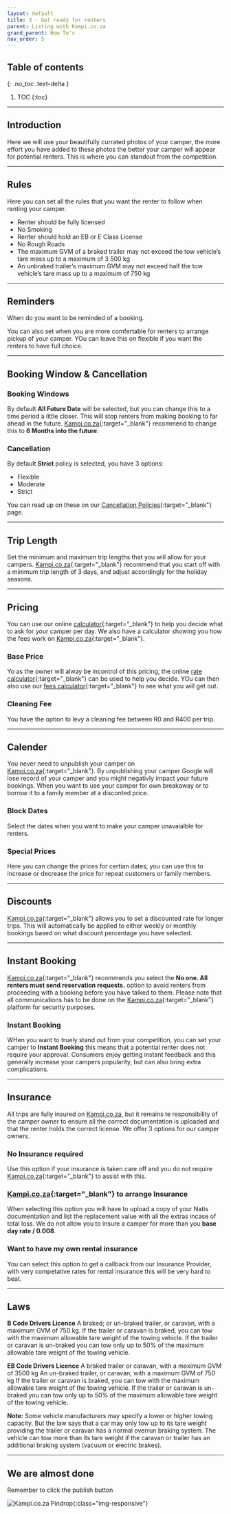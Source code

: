 ```yaml
---
layout: default
title: 3 - Get ready for renters
parent: Listing with Kampi.co.za
grand_parent: How To's
nav_order: 5
---
```


## Table of contents
{: .no_toc .text-delta }

1. TOC
{:toc}

---

## Introduction
Here we will use your beautifully currated photos of your camper, the more effort you have added to these photos the better your camper will appear for potential renters. This is where you can standout from the competition.

---

## Rules
Here you can set all the rules that you want the renter to follow when renting your camper.

* Renter should be fully licensed
* No Smoking
* Renter should hold an EB or E Class License
* No Rough Roads
* The maximum GVM of a braked trailer may not exceed the tow vehicle’s tare mass up to a maximum of 3 500 kg
* An unbraked trailer’s maximum GVM may not exceed half the tow vehicle’s tare mass up to a maximum of 750 kg

---

## Reminders
When do you want to be reminded of a booking.

You can also set when you are more comfertable for renters to arrange pickup of your camper. YOu can leave this on flexible if you want the renters to have full choice.

---

## Booking Window & Cancellation

### Booking Windows
By default **All Future Date** will be selected, but you can change this to a time period a little closer. This will stop renters from making booking to far ahead in the future. [Kampi.co.za](https://kampi.co.za){:target="_blank"} recommend to change this to **6 Months into the future**.

### Cancellation
By default **Strict** policy is selected, you have 3 options:
* Flexible
* Moderate
* Strict

You can read up on these on our [Cancellation Policies](https://www.kampi.co.za/cancellation-policies/){:target="_blank"} page.

---

## Trip Length
Set the minimum and maximum trip lengths that you will allow for your campers. [Kampi.co.za](https://kampi.co.za){:target="_blank"} recommend that you start off with a minimum trip length of 3 days, and adjust accordingly for the holiday seasons.

---

## Pricing
You can use our online [calculator](https://tools.kampi.co.za/dayrate){:target="_blank"} to help you decide what to ask for your camper per day. We also have a calculator showing you how the fees work on [Kampi.co.za](https://kampi.co.za){:target="_blank"}.

### Base Price
Yo as the owner will alway be incontrol of this pricing, the online [rate calculator](https://tools.kampi.co.za/dayrate){:target="_blank"} can be used to help you decide. YOu can then also use our [fees calculator](https://tools.kampi.co.za/fees){:target="_blank"} to see what you will get out.

### Cleaning Fee
You have the option to levy a cleaning fee between R0 and R400 per trip.

---

## Calender
You never need to unpublish your camper on [Kampi.co.za](https://kampi.co.za){:target="_blank"}. By unpublishing your camper Google will lose record of your camper and you might negativly impact your future bookings. When you want to use your camper for own breakaway or to borrow it to a family member at a disconted price.

### Block Dates
Select the dates when you want to make your camper unavaialble for renters.

### Special Prices
Here you can change the prices for certian dates, you can use this to increase or decrease the price for repeat customers or family members.

---

## Discounts
[Kampi.co.za](https://kampi.co.za){:target="_blank"} allows you to set a discounted rate for longer trips. This will automatically be applied to either weekly or monthly bookings based on what discount percentage you have selected.

---

## Instant Booking
[Kampi.co.za](https://kampi.co.za){:target="_blank"} recommends you select the **No one. All renters must send reservation requests.** option to avoid renters from proceeding with a booking before you have talked to them. Please note that all communications has to be done on the [Kampi.co.za](https://kampi.co.za){:target="_blank"} platform for security purposes.

### Instant Booking
WHen you want to truely stand out from your competition, you can set your camper to **Instant Booking** this means that a potential renter does not require your approval. Consumers enjoy getting instant feedback and this generally increase your campers popularity, but can also bring extra complications.

---
## Insurance
All trips are fully insured on [Kampi.co.za](https://kampi.co.za), but it remains te responsibility of the camper owner to ensure all the correct documentation is uploaded and that the renter holds the correct license. We offer 3 options for our camper owners.

### No Insurance required
Use this option if your insurance is taken care off and you do not require [Kampi.co.za](https://kampi.co.za){:target="_blank"} to assist with this.

### [Kampi.co.za](https://kampi.co.za){:target="_blank"} to arrange Insurance
When selecting this option you will have to upload a copy of your Natis documentation and list the replacement value with all the extras incase of total loss. We do not allow you to insure a camper for more than you **base day rate / 0.008**.

### Want to have my own rental insurance
You can select this option to get a callback from our Insurance Provider, with very competative rates for rental insurance this will be very hard to beat.

---

## Laws
**B Code Drivers Licence**
A braked; or un-braked trailer, or caravan, with a maximum GVM of 750 kg.
If the trailer or caravan is braked, you can tow with the maximum allowable tare weight of the towing vehicle.
If the trailer or caravan is un-braked you can tow only up to 50% of the maximum allowable tare weight of the towing vehicle.

**EB Code Drivers Licence**
A braked trailer or caravan, with a maximum GVM of 3500 kg
An un-braked trailer, or caravan, with a maximum GVM of 750 kg
If the trailer or caravan is braked, you can tow with the maximum allowable tare weight of the towing vehicle.
If the trailer or caravan is un-braked you can tow only up to 50% of the maximum allowable tare weight of the towing vehicle.

**Note:**
Some vehicle manufacturers may specify a lower or higher towing capacity. But the law says that a car may only tow up to its tare weight providing the trailer or caravan has a normal overrun braking system. The vehicle can tow more than its tare weight if the caravan or trailer has an additional braking system (vacuum or electric brakes).

---

## We are almost done
Remember to click the publish button

 ![Kampi.co.za Pindrop](/assets/images/listing-step3-completed.png){:class="img-responsive"}